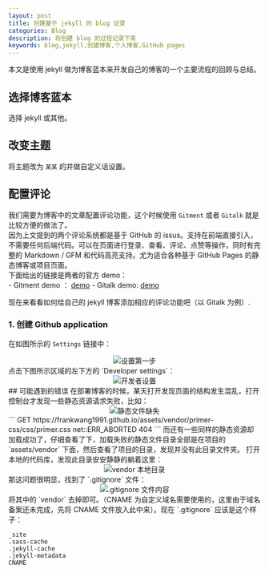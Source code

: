 ```yaml
---
layout: post
title: 创建基于 jekyll 的 blog 记录
categories: Blog
description: 将创建 blog 的过程记录下来
keywords: blog,jekyll,创建博客,个人博客,GitHub pages
---
```


本文是使用 jekyll 做为博客蓝本来开发自己的博客的一个主要流程的回顾与总结。  

## 选择博客蓝本  
选择 jekyll 或其他。  

## 改变主题
将主题改为 `某某` 的并做自定义话设置。  

## 配置评论
我们需要为博客中的文章配置评论功能，这个时候使用 `Gitment` 或者 `Gitalk` 就是比较方便的做法了。  
因为上文提到的两个评论系统都是基于 GitHub 的 issus。支持在前端直接引入，不需要任何后端代码。可以在页面进行登录、查看、评论、点赞等操作，同时有完整的 Markdown / GFM 和代码高亮支持。尤为适合各种基于 GitHub Pages 的静态博客或项目页面。  
下面给出的链接是两者的官方 demo：  
    - Gitment demo ： [demo](https://imsun.github.io/gitment/)
    - Gitalk demo: [demo](https://gitalk.github.io/)  

现在来看看如何给自己的 jekyll 博客添加相应的评论功能吧（以 Gitalk 为例）.  
### 1. 创建 Github application
在如图所示的 `Settings` 链接中：
<div align="center">
    <img alt="设置第一步" src="https://raw.githubusercontent.com/FrankWang1991/images/master/github-setting.png">
</div>
点击下图所示区域的左下方的 `Developer settings`：  
<div align="center">
    <img alt="开发者设置" src="https://raw.githubusercontent.com/FrankWang1991/images/master/D3fiyl.png">
</div>
## 可能遇到的错误
在部署博客的时候，某天打开发现页面的结构发生混乱，打开控制台才发现一些静态资源请求失败，比如：  
<div align="center">
    <img alt="静态文件缺失" src="https://raw.githubusercontent.com/FrankWang1991/images/master/0RTV2u.png">
</div>
``` 
GET https://frankwang1991.github.io/assets/vendor/primer-css/css/primer.css net::ERR_ABORTED 404
``` 
而还有一些同样的静态资源却加载成功了，仔细查看了下，加载失败的静态文件目录全部是在项目的 `assets/vendor` 下面，然后查看了项目的目录，发现并没有此目录文件夹。  
打开本地的代码库，发现此目录安安静静的躺着这里：  
<div align="center">
    <img alt="vendor 本地目录" src="https://raw.githubusercontent.com/FrankWang1991/images/master/SmoABz.png">
</div>
那这问题很明显，找到了 `.gitignore` 文件：  
<div align="center">
    <img alt=".gitignore 文件内容" src="https://raw.githubusercontent.com/FrankWang1991/images/master/YFYnPh.png">
</div>
将其中的 `vendor` 去掉即可。（CNAME 为自定义域名需要使用的，这里由于域名备案还未完成，先将 CNAME 文件放入此中来）。现在 `.gitignore` 应该是这个样子：

``` 
_site
.sass-cache
.jekyll-cache
.jekyll-metadata
CNAME
``` 

